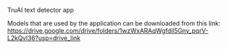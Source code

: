 TruAI text detector app

Models that are used by the application can be downloaded from this link:
https://drive.google.com/drive/folders/1wzWxARAqWgfdil5Gnv_pqrV-L2kQvI36?usp=drive_link
